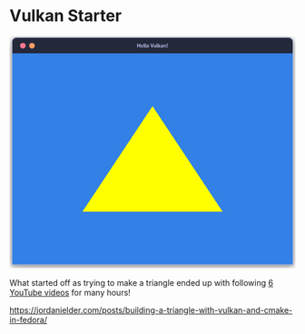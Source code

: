 # Vulkan Starter

![Vulkan-Triangle](https://raw.githubusercontent.com/Jmac217/Vulkan-Starter-Engine/master/resources/triangle-window.png)

What started off as trying to make a triangle ended up with following [6 YouTube videos](https://www.youtube.com/watch?v=Y9U9IE0gVHA&list=PL8327DO66nu9qYVKLDmdLW_84-yE4auCR) for many hours!

https://jordanielder.com/posts/building-a-triangle-with-vulkan-and-cmake-in-fedora/
